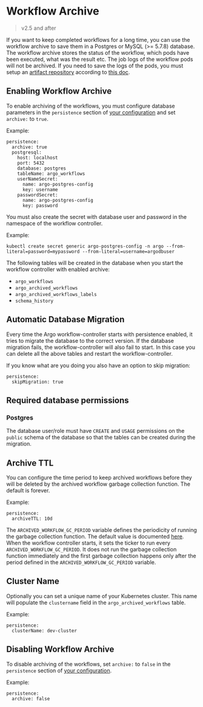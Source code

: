 # Workflow Archive

> v2.5 and after

If you want to keep completed workflows for a long time, you can use the workflow archive to save them in a Postgres or MySQL (>= 5.7.8) database.
The workflow archive stores the status of the workflow, which pods have been executed, what was the result etc.
The job logs of the workflow pods will not be archived.
If you need to save the logs of the pods, you must setup an [artifact repository](artifact-repository-ref.md) according to [this doc](configure-artifact-repository.md).

## Enabling Workflow Archive

To enable archiving of the workflows, you must configure database parameters in the `persistence` section of [your configuration](workflow-controller-configmap.yaml) and set `archive:` to `true`.

Example:

    persistence: 
      archive: true
      postgresql:
        host: localhost
        port: 5432
        database: postgres
        tableName: argo_workflows
        userNameSecret:
          name: argo-postgres-config
          key: username
        passwordSecret:
          name: argo-postgres-config
          key: password

You must also create the secret with database user and password in the namespace of the workflow controller.

Example:

    kubectl create secret generic argo-postgres-config -n argo --from-literal=password=mypassword --from-literal=username=argodbuser

The following tables will be created in the database when you start the workflow controller with enabled archive:

* `argo_workflows`
* `argo_archived_workflows`
* `argo_archived_workflows_labels`
* `schema_history`

## Automatic Database Migration

Every time the Argo workflow-controller starts with persistence enabled, it tries to migrate the database to the correct version.
If the database migration fails, the workflow-controller will also fail to start.
In this case you can delete all the above tables and restart the workflow-controller.

If you know what are you doing you also have an option to skip migration:

    persistence: 
      skipMigration: true

## Required database permissions

### Postgres

The database user/role must have `CREATE` and `USAGE` permissions on the `public` schema of the database so that the tables can be created during the migration.

## Archive TTL

You can configure the time period to keep archived workflows before they will be deleted by the archived workflow garbage collection function.
The default is forever.

Example:

    persistence: 
      archiveTTL: 10d

The `ARCHIVED_WORKFLOW_GC_PERIOD` variable defines the periodicity of running the garbage collection function.
The default value is documented [here](environment-variables.md).
When the workflow controller starts, it sets the ticker to run every `ARCHIVED_WORKFLOW_GC_PERIOD`.
It does not run the garbage collection function immediately and the first garbage collection happens only after the period defined in the `ARCHIVED_WORKFLOW_GC_PERIOD` variable.

## Cluster Name

Optionally you can set a unique name of your Kubernetes cluster. This name will populate the `clustername` field in the `argo_archived_workflows` table.

Example:

    persistence: 
      clusterName: dev-cluster

## Disabling Workflow Archive

To disable archiving of the workflows, set `archive:` to  `false` in the `persistence` section of [your configuration](workflow-controller-configmap.yaml).

Example:

    persistence: 
      archive: false
